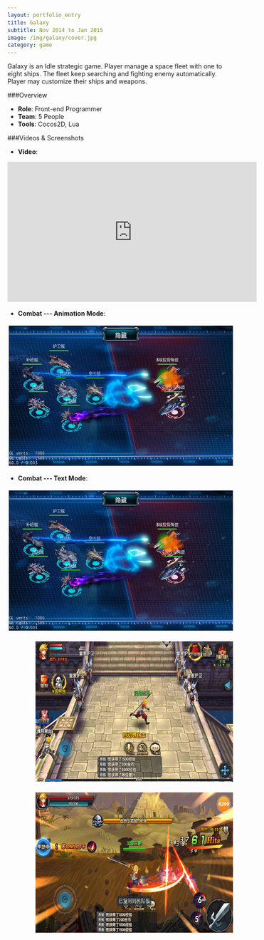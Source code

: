 ```yaml
---
layout: portfolio_entry
title: Galaxy
subtitle: Nov 2014 to Jan 2015
image: /img/galaxy/cover.jpg
category: game
---
```


Galaxy is an Idle strategic game. Player manage a space fleet with one to eight ships. The fleet keep searching and fighting enemy automatically. Player may customize their ships and weapons.

###Overview

* **Role**: Front-end Programmer
* **Team**: 5 People
* **Tools**: Cocos2D, Lua


###Videos & Screenshots

* **Video**:

<iframe width="560" height="315" src="http://www.youtube.com/embed/H8aR2c9y-m4" frameborder="0" allowfullscreen></iframe>

* **Combat --- Animation Mode**:

<img src="/img/galaxy/pve.jpg" align="middle" style="margin:5px 3px" width="560" height="315"/>

* **Combat --- Text Mode**:

<img src="/img/galaxy/pve.jpg" align="middle" style="margin:5px 3px" width="560" height="315"/>



<p align="left" style="margin-left:60px;"><img src="/img/hunter/mainscene.jpg" align="middle" style="margin:5px 3px" width="560" height="315"/></p>

<p align="left" style="margin-left:60px;"><img src="/img/hunter/battle.jpg" align="middle" style="margin:5px 3px" width="560" height="315"/></p>
